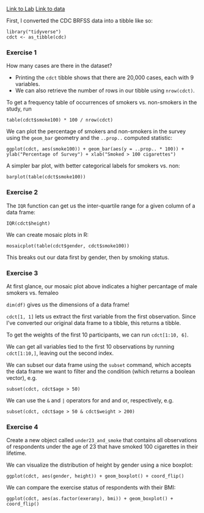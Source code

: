[Link to Lab](http://htmlpreview.github.io/?https://github.com/andrewpbray/oiLabs-base-R/blob/master/intro_to_data/intro_to_data.html)
[Link to data](https://www.cdc.gov/brfss/)

First, I converted the CDC BRFSS data into a tibble like so:

    library("tidyverse")
    cdct <- as_tibble(cdc)

### Exercise 1

How many cases are there in the dataset?

* Printing the `cdct` tibble shows that there are 20,000 cases, each with 9 variables.
* We can also retrieve the number of rows in our tibble using `nrow(cdct)`.

To get a frequency table of occurrences of smokers vs. non-smokers in the study, run

    table(cdct$smoke100) * 100 / nrow(cdct)

We can plot the percentage of smokers and non-smokers in the survey using the `geom_bar` geometry and the `..prop..` computed statistic:

    ggplot(cdct, aes(smoke100)) + geom_bar(aes(y = ..prop.. * 100)) + ylab("Percentage of Survey") + xlab("Smoked > 100 cigarettes")

A simpler bar plot, with better categorical labels for smokers vs. non:
    
    barplot(table(cdct$smoke100))

### Exercise 2

The `IQR` function can get us the inter-quartile range for a given column of a data frame:

    IQR(cdct$height)

We can create mosaic plots in R:

    mosaicplot(table(cdct$gender, cdct$smoke100))

This breaks out our data first by gender, then by smoking status.

### Exercise 3

At first glance, our mosaic plot above indicates a higher percantage of male smokers vs. femaleo

`dim(df)` gives us the dimensions of a data frame!

`cdct[1, 1]` lets us extract the first variable from the first observation. Since I've converted our original data frame to a tibble, this returns a tibble.

To get the weights of the first 10 participants, we can run `cdct[1:10, 6]`.

We can get all variables tied to the first 10 observations by running `cdct[1:10,]`, leaving out the second index.

We can subset our data frame using the `subset` command, which accepts the data frame we want to filter and the condition (which returns a boolean vector), e.g.

    subset(cdct, cdct$age > 50)

We can use the `&` and `|` operators for and and or, respectively, e.g.

    subset(cdct, cdct$age > 50 & cdct$weight > 200)

### Exercise 4

Create a new object called `under23_and_smoke` that contains all observations of respondents under the age of 23 that have smoked 100 cigarettes in their lifetime.

We can visualize the distribution of height by gender using a nice boxplot:

    ggplot(cdct, aes(gender, height)) + geom_boxplot() + coord_flip()

We can compare the exercise status of respondents with their BMI:

    ggplot(cdct, aes(as.factor(exerany), bmi)) + geom_boxplot() + coord_flip()
